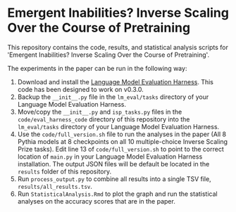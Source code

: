 # Emergent Inabilities? Inverse Scaling Over the Course of Pretraining
This repository contains the code, results, and statistical analysis scripts for 'Emergent Inabilities? Inverse Scaling Over the Course of Pretraining'.

The experiments in the paper can be run in the following way:

1. Download and install the [Language Model Evaluation Harness](https://github.com/EleutherAI/lm-evaluation-harness). This code has been designed to work on v0.3.0.
2. Backup the `__init__.py` file in the `lm_eval/tasks` directory of your Language Model Evaluation Harness.
3. Move/copy the `__init__.py` and `isp_tasks.py` files in the `code/eval_harness_code` directory of this repository into the `lm_eval/tasks` directory of your Language Model Evaluation Harness.
4. Use the `code/full_version.sh` file to run the analyses in the paper (All 8 Pythia models at 8 checkpoints on all 10 multiple-choice Inverse Scaling Prize tasks). Edit line 13 of `code/full_version.sh` to point to the correct location of `main.py` in your Language Model Evaluation Harness installation. The output JSON files will be default be located in the `results` folder of this repository.
5. Run `process_output.py` to combine all results into a single TSV file, `results/all_results.tsv`.
5. Run `StatisticalAnalysis.Rmd` to plot the graph and run the statistical analyses on the accuracy scores that are in the paper.
